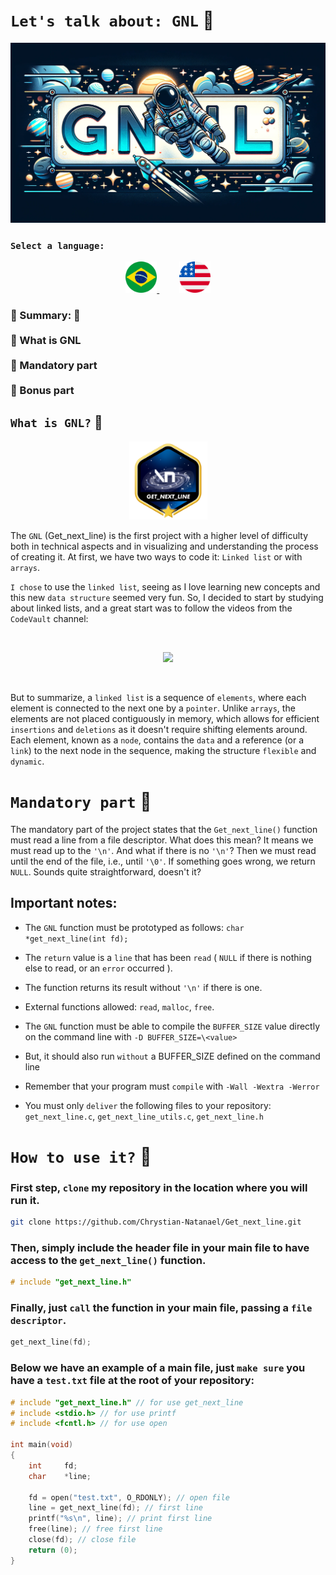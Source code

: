 # `Let's talk about: GNL` 💬

[<img src="https://raw.githubusercontent.com/Chrystian-Natanael/Aleatorios/master/Mycovers/CoverGNL.png" alt="libft_banner" width="1000">](https://github.com/Chrystian-Natanael/Aleatorios/blob/master/Mycovers/CoverGNL.png)

### `Select a language:`

<p align="center">
  <a href="https://github.com/Chrystian-Natanael/Get_next_line/blob/main/README_BR.md">
  <img src="https://github.com/Chrystian-Natanael/Aleatorios/raw/master/Flags/Round_Brazil_Flag.png" alt="libft" width="50">
  </a>
  &nbsp &nbsp &nbsp &nbsp
  <a href="https://github.com/Chrystian-Natanael/Get_next_line">
  <img src="https://github.com/Chrystian-Natanael/Aleatorios/raw/master/Flags/Round_EUA_Flag.png" alt="libft" width="50">
  </a>
</p>

<h3> 🦮 Summary: 🦮 <br>
<br>
<a href="https://github.com/Chrystian-Natanael/Get_next_line#what-is-gnl-" style="color: inherit; text-decoration: none;">🔗 What is GNL </a> <br> <br>
<a href="https://github.com/Chrystian-Natanael/Get_next_line#mandatory-part-" style="color: inherit; text-decoration: none;">🔗 Mandatory part </a> <br> <br>
<a href="https://github.com/Chrystian-Natanael/" style="color: inherit; text-decoration: none;">🔗 Bonus part </a>
<br>
</h3>

## `What is GNL?` 🤔

<p align="center">
  <a href="https://github.com/Chrystian-Natanael/Libft">
  <img src="https://github.com/Chrystian-Natanael/Aleatorios/raw/master/badges/get_next_linem.png" alt="libft" width="125">
  </a>
  <br>
</p>

The `GNL` (Get_next_line) is the first project with a higher level of difficulty both in technical aspects and in visualizing and understanding the process of creating it. At first, we have two ways to code it: `Linked list` or with `arrays`.
<br>

`I chose` to use the `linked list`, seeing as I love learning new concepts and this new `data structure` seemed very fun. So, I decided to start by studying about linked lists, and a great start was to follow the videos from the `CodeVault` channel:

<br>

<p align="center">
	<a href="https://www.youtube.com/watch?v=uBZHMkpsTfg">
	<img src="https://img.shields.io/badge/YouTube-FF0000?style=for-the-badge&logo=youtube&logoColor=white">
	</a>
</p>

<br>

But to summarize, a `linked list` is a sequence of `elements`, where each element is connected to the next one by a `pointer`. Unlike `arrays`, the elements are not placed contiguously in memory, which allows for efficient `insertions` and `deletions` as it doesn't require shifting elements around. Each element, known as a `node`, contains the `data` and a reference (or a `link`) to the next node in the sequence, making the structure `flexible` and `dynamic`.

# `Mandatory part` 📑

The mandatory part of the project states that the `Get_next_line()` function must read a line from a file descriptor. What does this mean? It means we must read up to the `'\n'`. And what if there is no `'\n'`? Then we must read until the end of the file, i.e., until `'\0'`. If something goes wrong, we return `NULL`. Sounds quite straightforward, doesn't it?

## Important notes:

- The `GNL` function must be prototyped as follows: `char *get_next_line(int fd);`

- The `return` value is a `line` that has been `read` ( `NULL` if there is nothing else to read, or an `error` occurred ).

- The function returns its result without `'\n'` if there is one.

- External functions allowed: `read`, `malloc`, `free`.

- The `GNL` function must be able to compile the `BUFFER_SIZE` value directly on the command line with `-D BUFFER_SIZE=\<value>`

- But, it should also run `without` a BUFFER_SIZE defined on the command line

- Remember that your program must `compile` with `-Wall -Wextra -Werror`

- You must only `deliver` the following files to your repository: `get_next_line.c`, `get_next_line_utils.c`, `get_next_line.h`

# `How to use it?` 🤔

### First step, `clone` my repository in the location where you will run it.

```bash
git clone https://github.com/Chrystian-Natanael/Get_next_line.git
```

### Then, simply include the header file in your main file to have access to the `get_next_line()` function.

```c
# include "get_next_line.h"
```

### Finally, just `call` the function in your main file, passing a `file descriptor`.
```c
get_next_line(fd);
```

### Below we have an example of a main file, just `make sure` you have a `test.txt` file at the root of your repository:

```c
# include "get_next_line.h" // for use get_next_line
# include <stdio.h> // for use printf
# include <fcntl.h> // for use open

int	main(void)
{
	int		fd;
	char	*line;

	fd = open("test.txt", O_RDONLY); // open file
	line = get_next_line(fd); // first line
	printf("%s\n", line); // print first line
	free(line); // free first line
	close(fd); // close file
	return (0);
}
```